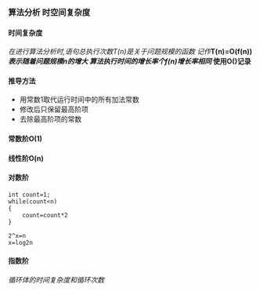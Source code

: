 ### 算法分析 时空间复杂度
#### 时间复杂度

*在进行算法分析时,语句总执行次数T(n)是关于问题规模的函数*
*记作***T(n)=O(f(n))***表示随着问题规模n的增大 算法执行时间的增长率个f(n)增长率相同*
使用**O()记录**

#### 推导方法
- 用常数1取代运行时间中的所有加法常数
- 修改后只保留最高阶项
- 去除最高阶项的常数

#### 常数阶O(1)
#### 线性阶O(n)
#### 对数阶
>
    int count=1;
    while(count<n)
    {
        count=count*2
    }

>
    2^x=n
    x=log2n

#### 指数阶

*循环体的时间复杂度和循环次数*